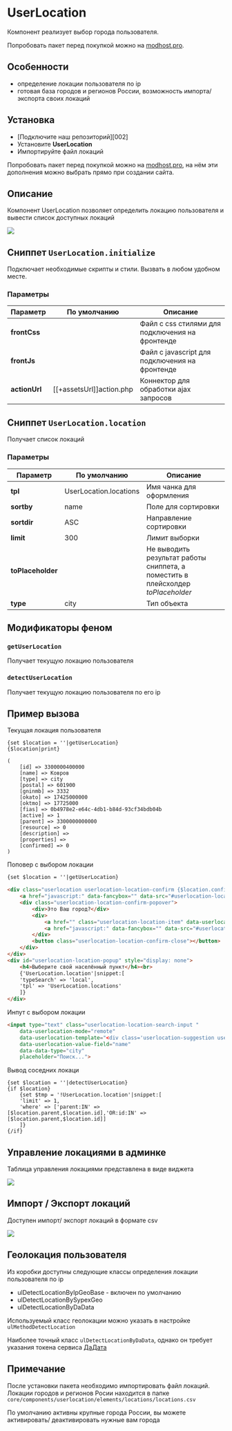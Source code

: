 # UserLocation

Компонент реализует выбор города пользователя.

Попробовать пакет перед покупкой можно на [modhost.pro][4].

## Особенности

- определение локации пользователя по ip
- готовая база городов и регионов России, возможность импорта/ экспорта своих локаций

## Установка

- [Подключите наш репозиторий][002]
- Установите **UserLocation**
- Импортируйте файл локаций

Попробовать пакет перед покупкой можно на [modhost.pro][4], на нём эти дополнения можно выбрать прямо при создании сайта.

## Описание

Компонент UserLocation позволяет определить локацию пользователя и вывести список доступных локаций

[![](https://file.modx.pro/files/6/c/6/6c69d7b5e6fc7865180c41e4afe44ed9s.jpg)](https://file.modx.pro/files/6/c/6/6c69d7b5e6fc7865180c41e4afe44ed9.jpg)


## Сниппет `UserLocation.initialize`

Подключает необходимые скрипты и стили. Вызвать в любом удобном месте.

### Параметры

| Параметр     | По умолчанию              | Описание                                             |
| -------------| --------------------------| -----------------------------------------------------|
| **frontCss** |                           | Файл с css стилями для подключения на фронтенде      |
| **frontJs**  |                           | Файл с javascript для подключения на фронтенде       |
| **actionUrl**| [[+assetsUrl]]action.php  | Коннектор для обработки ajax запросов                |


## Сниппет `UserLocation.location`

Получает список локаций

### Параметры

| Параметр          | По умолчанию           | Описание                                                                         |
| ------------------| -----------------------| ---------------------------------------------------------------------------------|
| **tpl**           | UserLocation.locations | Имя чанка для оформления                                                         |
| **sortby**        | name                   | Поле для сортировки                                                              |
| **sortdir**       | ASC                    | Направление сортировки                                                           |
| **limit**         | 300                    | Лимит выборки                                                                    |
| **toPlaceholder** |                        | Не выводить результат работы сниппета, а поместить в плейсхолдер *toPlaceholder* |
| **type**          | city                   | Тип объекта                                                                      |


## Модификаторы феном

### `getUserLocation`

Получает текущую локацию пользователя

### `detectUserLocation`

Получает текущую локацию пользователя по его ip


## Пример вызова

Текущая локация пользователя

```fenom
{set $location = ''|getUserLocation}
{$location|print}

(
    [id] => 3300000400000
    [name] => Ковров
    [type] => city
    [postal] => 601900
    [gninmb] => 3332
    [okato] => 17425000000
    [oktmo] => 17725000
    [fias] => 0b4978e2-e64c-4db1-b84d-93cf34bdb04b
    [active] => 1
    [parent] => 3300000000000
    [resource] => 0
    [description] =>
    [properties] =>
    [confirmed] => 0
)
```

Поповер с выбором локации

```html
{set $location = ''|getUserLocation}

<div class="userlocation userlocation-location-confirm {$location.confirmed?'':'unconfirmed'}">
    <a href="javascript:" data-fancybox="" data-src="#userlocation-location-popup">{$location.name}</a>
    <div class="userlocation-location-confirm-popover">
        <div>Это Ваш город?</div>
        <div>
            <a href="" class="userlocation-location-item" data-userlocation-id="{$location.id}">Да</a>
            <a href="javascript:" data-fancybox="" data-src="#userlocation-location-popup">Выбор города</a>
        </div>
        <button class="userlocation-location-confirm-close"></button>
    </div>
</div>
<div id="userlocation-location-popup" style="display: none">
    <h4>Выберите свой населённый пункт</h4><br>
    {'UserLocation.location'|snippet:[
    'typeSearch' => 'local',
    'tpl' => 'UserLocation.locations'
    ]}
</div>
```

Инпут с выбором локации

```html
<input type="text" class="userlocation-location-search-input "
    data-userlocation-mode="remote"
    data-userlocation-template="<div class='userlocation-suggestion userlocation-location-item' data-userlocation-row='@row@' data-userlocation-id='@id@'>@name@</div>"
    data-userlocation-value-field="name"
    data-data-type="city"
    placeholder="Поиск...">
```

Вывод соседних локаци

```fenom
{set $location = ''|detectUserLocation}
{if $location}
    {set $tmp = '!UserLocation.location'|snippet:[
    'limit' => 1,
    'where' => ['parent:IN' => [$location.parent,$location.id],'OR:id:IN' => [$location.parent,$location.id]]
    ]}
{/if}
```

## Управление локациями в админке

Таблица управления локациями представлена в виде виджета

[![](https://file.modx.pro/files/0/4/3/043bf415e97bd6ffd6a1a8f6c36420d6s.jpg)](https://file.modx.pro/files/0/4/3/043bf415e97bd6ffd6a1a8f6c36420d6.jpg)


## Импорт / Экспорт локаций

Доступен импорт/ экспорт локаций в формате csv

[![](https://file.modx.pro/files/0/0/1/00101496f17fb0dc09aa86209a198d6cs.jpg)](https://file.modx.pro/files/0/0/1/00101496f17fb0dc09aa86209a198d6c.jpg)


## Геолокация пользователя

Из коробки доступны следующие классы определения локации пользователя по ip

* ulDetectLocationByIpGeoBase - включен по умолчанию
* ulDetectLocationBySypexGeo
* ulDetectLocationByDaData

Используемый класс геолокации можно указать в настройке `ulMethodDetectLocation`

Наиболее точный класс `ulDetectLocationByDaData`, однако он требует указания токена сервиса [ДаДата][5]


## Примечание

После установки пакета необходимо импортировать файл локаций.
Локации городов и регионов Росии находится в папке `
core/components/userlocation/elements/locations/locations.csv
`

По умолчанию активны крупные города России, вы можете активировать/ деактивировать нужные вам города

[2]: https://modstore.pro/info/connection
[4]: https://modhost.pro
[5]: https://dadata.ru/profile

[0101]: /components/01_pdoTools/
[010103]: /components/01_pdoTools/03_Парсер.md
[0102]: /components/02_miniShop2/
